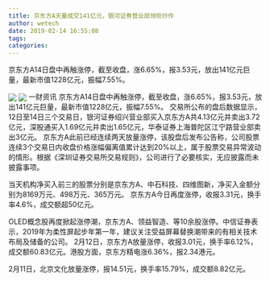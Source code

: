 ```yaml
---
title: 京东方A天量成交141亿元，银河证券营业部领衔炒作
author: wetech
date: 2019-02-14 16:55:08
tags: 
categories: 
---
```

京东方A14日盘中再触涨停，截至收盘，涨6.65%，报3.53元，放出141亿元巨量，最新市值1228亿元，振幅7.55%。
<!-- more -->
<img align="center" border="0" src="https://imgcdn.yicai.com/uppics/images/2019/02/cf731399732e4e54ea57ae2a5bc7f54b.jpg" />
<img align="center" border="0" src="https://imgcdn.yicai.com/uppics/images/2019/02/d5b23550fdcb07302c9fd14d321e2716.jpg" />
一财资讯
京东方A14日盘中再触涨停，截至收盘，涨6.65%，报3.53元，放出141亿元巨量，最新市值1228亿元，振幅7.55%。
交易所公布的盘后数据显示，12日至14日三个交易日，银河证券绍兴营业部买入京东方A共4.13亿元并卖出3.72亿元，深股通买入1.69亿元并卖出1.65亿元，华泰证券上海普陀区江宁路营业部卖出3亿元。
京东方A此前已经连续两天放量涨停，该股盘后发布公告称，公司股票连续3个交易日内收盘价格涨幅偏离值累计达到20%以上，属于股票交易异常波动的情形。根据《深圳证券交易所交易规则》，公司进行了必要核实，无应披露而未披露事项。
 
 
 
当天机构净买入前三的股票分别是京东方A、中石科技、四维图新，净买入金额分别为8169万元、498万元、365万元。
京东方A今日再度涨停，收报3.31元，换手率4.6%，成交额超50亿元。
OLED概念股再度掀起涨停潮，京东方A、领益智造、等10余股涨停。中信证券表示，2019年为柔性屏起步年第一年，建议关注受益屏幕替换潮带来的有相关技术布局及储备的公司。
2月12日，京东方A放量涨停，收报3.01元，换手率6.12%，成交额60.83亿元。港股方面，京东方精电涨6.36%，报2.34港元。
2月11日，北京文化放量涨停，报14.51元，换手率15.79%，成交额8.82亿元。
